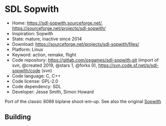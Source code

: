 # SDL Sopwith

- Home: https://sdl-sopwith.sourceforge.net/, https://sourceforge.net/projects/sdl-sopwith/
- Inspiration: Sopwith
- State: mature, inactive since 2014
- Download: https://sourceforge.net/projects/sdl-sopwith/files/
- Platform: Linux
- Keyword: action, remake, flight
- Code repository: https://gitlab.com/osgames/sdl-sopwith.git (import of svn, @created 2019, @stars 1, @forks 0), https://svn.code.sf.net/p/sdl-sopwith/code (svn)
- Code language: C, C++
- Code license: GPL-2.0
- Code dependency: SDL
- Developer: Jesse Smith, Simon Howard

Port of the classic 8086 biplane shoot-em-up.
See also the original [Sopwith](https://web.archive.org/web/20200131222432/http://davidlclark.com/page/sopwith)

## Building
